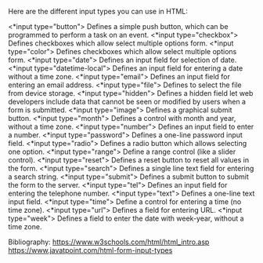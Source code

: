 Here are the different input types you can use in HTML:

<*input type="button"> Defines a simple push button, which can be programmed to perform a task on an event.
<*input type="checkbox"> Defines checkboxes which allow select multiple options form.
<*input type="color"> Defines checkboxes which allow select multiple options form.
<*input type="date"> Defines an input field for selection of date.
<*input type="datetime-local"> Defines an input field for entering a date without a time zone.
<*input type="email"> Defines an input field for entering an email address.
<*input type="file"> Defines to select the file from device storage.
<*input type="hidden"> Defines a hidden field let web developers include data that cannot be seen or modified by users when a form is submitted.
<*input type="image"> Defines a graphical submit button.
<*input type="month"> Defines a control with month and year, without a time zone.
<*input type="number"> Defines an input field to enter a number.
<*input type="password"> Defines a one-line password input field.
<*input type="radio"> Defines a radio button which allows selecting one option.
<*input type="range"> Define a range control (like a slider control).
<*input type="reset"> Defines a reset button to reset all values in the form.
<*input type="search"> Defines a single line text field for entering a search string.
<*input type="submit"> Defines a submit button to submit the form to the server.
<*input type="tel"> Defines an input field for entering the telephone number.
<*input type="text"> 	Defines a one-line text input field.
<*input type="time"> Define a control for entering a time (no time zone).
<*input type="url"> Defines a field for entering URL.
<*input type="week"> Defines a field to enter the date with week-year, without a time zone.

Bibliography: 
https://www.w3schools.com/html/html_intro.asp
https://www.javatpoint.com/html-form-input-types